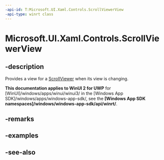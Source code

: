 ```yaml
---
-api-id: T:Microsoft.UI.Xaml.Controls.ScrollViewerView
-api-type: winrt class
---
```


<!-- Class syntax.
public class ScrollViewerView : Windows.UI.Xaml.Controls.IScrollViewerView
-->

# Microsoft.UI.Xaml.Controls.ScrollViewerView

## -description
Provides a view for a [ScrollViewer](scrollviewer.md) when its view is changing.

**This documentation applies to WinUI 2 for UWP** for [WinUI]/windows/apps/winui/winui3/ in the [Windows App SDK]/windows/apps/windows-app-sdk/, see the **[Windows App SDK namespaces]/windows/windows-app-sdk/api/winrt/**.

## -remarks


## -examples

## -see-also
